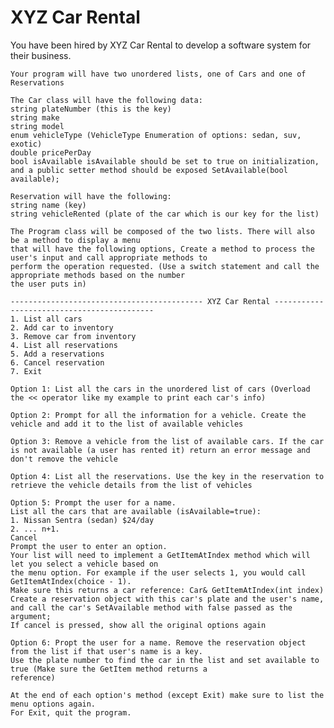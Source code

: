 # XYZ Car Rental 

  You have been hired by XYZ Car Rental to develop a software system for their business.

    Your program will have two unordered lists, one of Cars and one of Reservations
    
	The Car class will have the following data: 
	string plateNumber (this is the key)
	string make 
	string model 
	enum vehicleType (VehicleType Enumeration of options: sedan, suv, exotic) 
	double pricePerDay 
	bool isAvailable isAvailable should be set to true on initialization,
	and a public setter method should be exposed SetAvailable(bool available); 

	Reservation will have the following:
	string name (key) 
	string vehicleRented (plate of the car which is our key for the list)
	
	The Program class will be composed of the two lists. There will also be a method to display a menu
	that will have the following options, Create a method to process the user's input and call appropriate methods to
	perform the operation requested. (Use a switch statement and call the appropriate methods based on the number
	the user puts in) 

	------------------------------------------- XYZ Car Rental -------------------------------------------
	1. List all cars 
	2. Add car to inventory 
	3. Remove car from inventory 
	4. List all reservations 
	5. Add a reservations 
	6. Cancel reservation 
	7. Exit 
	
	Option 1: List all the cars in the unordered list of cars (Overload the << operator like my example to print each car's info)
	
	Option 2: Prompt for all the information for a vehicle. Create the vehicle and add it to the list of available vehicles 
	
	Option 3: Remove a vehicle from the list of available cars. If the car is not available (a user has rented it) return an error message and don't remove the vehicle 
	
	Option 4: List all the reservations. Use the key in the reservation to retrieve the vehicle details from the list of vehicles 
	
	Option 5: Prompt the user for a name. 
	List all the cars that are available (isAvailable=true):
	1. Nissan Sentra (sedan) $24/day 
	2. ... n+1. 
	Cancel 
	Prompt the user to enter an option. 
	Your list will need to implement a GetItemAtIndex method which will let you select a vehicle based on
	the menu option. For example if the user selects 1, you would call GetItemAtIndex(choice - 1).
	Make sure this returns a car reference: Car& GetItemAtIndex(int index) 
	Create a reservation object with this car's plate and the user's name, 
	and call the car's SetAvailable method with false passed as the argument; 
	If cancel is pressed, show all the original options again
	
	Option 6: Propt the user for a name. Remove the reservation object from the list if that user's name is a key.
	Use the plate number to find the car in the list and set available to true (Make sure the GetItem method returns a
	reference) 

	At the end of each option's method (except Exit) make sure to list the menu options again.
	For Exit, quit the program.
